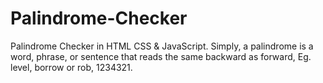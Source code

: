 # Palindrome-Checker
 Palindrome Checker in HTML CSS & JavaScript. Simply, a palindrome is a word, phrase, or sentence that reads the same backward as forward, Eg. level, borrow or rob, 1234321.
